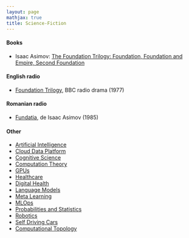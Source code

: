 ```yaml
---
layout: page
mathjax: true
title: Science-Fiction
---
```

#### Books
* Isaac Asimov: [The Foundation Trilogy: Foundation, Foundation and Empire, Second Foundation ](https://www.amazon.com/Foundation-Empire-Second/dp/0307593967)

#### English radio
* [Foundation Trilogy](https://www.youtube.com/watch?v=d2nls_jN1hw), BBC radio drama (1977)

#### Romanian radio
* [Fundatia](https://www.youtube.com/watch?v=bZwBfnb2giA), de Isaac Asimov (1985)

#### Other
* [Artificial Intelligence](/artificial_intelligence)
* [Cloud Data Platform](/cloud_data_platform)
* [Cognitive Science](/cognitive_science)
* [Computation Theory](/computation_theory)
* [GPUs](/gpus)
* [Healthcare](/healthcare)
* [Digital Health](/digitalhealth)
* [Language Models](/language_models)
* [Meta Learning](/meta_learning)
* [MLOps](/mlops)
* [Probabilities and Statistics](/probabilities_and_statistics)
* [Robotics](/robotics)
* [Self Driving Cars](/self_driving_cars)
* [Computational Topology](/computational_topology)
